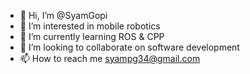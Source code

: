 - 👋 Hi, I’m @SyamGopi
- 👀 I’m interested in mobile robotics 
- 🌱 I’m currently learning ROS & CPP
- 💞️ I’m looking to collaborate on software development 
- 📫 How to reach me syampg34@gmail.com

<!---
SyamGopi/SyamGopi is a ✨ special ✨ repository because its `README.md` (this file) appears on your GitHub profile.
You can click the Preview link to take a look at your changes.
--->
